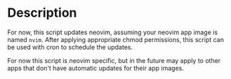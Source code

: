 # Description
For now, this script updates neovim, assuming your neovim app image is named `nvim`. After applying appropriate chmod permissions, this script can be used with cron to schedule the updates.

For now this script is neovim specific, but in the future may apply to other apps that don't have automatic updates for their app images.
